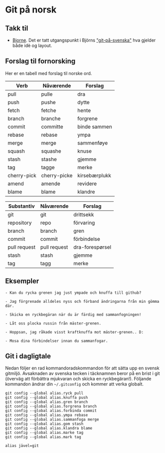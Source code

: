 # Git på norsk

## Takk til
* [Bjorne](https://github.com/bjorne). Det er tatt utgangspunkt i Björns ["git-på-svenska"](https://github.com/bjorne/git-pa-svenska) hva gjelder både idè og layout. 

## Forslag til fornorsking
Her er en tabell med forslag til norske ord.

| Verb        | Nåværende      | Forslag       |
|-------------|----------------|---------------|
| pull        | pulle          | dra           |
| push        | pushe          | dytte         |
| fetch       | fetche         | hente         |
| branch      | branche        | forgrene      |
| commit      | committe       | binde sammen  |
| rebase      | rebase         | ympa          |
| merge       | merge          | sammenføye    |
| squash      | squashe        | knuse         |
| stash       | stashe         | gjemme        |
| tag         | tagge          | merke         |
| cherry-pick | cherry-picke   | kirsebærplukk |
| amend       | amende         | revidere      |
| blame       | blame          | klandre       |

| Substantiv   | Nåværende      | Forslag         |
|--------------|----------------|-----------------|
| git          | git            | drittsekk       |
| repository   | repo           | förvaring       |
| branch       | branch         | gren            |
| commit       | commit         | förbindelse     |
| pull request | pull request   | dra-forespørsel |
| stash        | stash          | gjemme          |
| tag          | tagg           | merke           |

## Eksempler

    - Kan du rycka grenen jag just ympade och knuffa till github?

    - Jag förgrenade alldeles nyss och förband ändringarna från min gömma där.

    - Skicka en ryckbegäran när du är färdig med sammanfogningen!

    - Låt oss plocka russin från mäster-grenen.
    
    - Hoppsan, jag råkade visst kraftknuffa mot mäster-grenen.. D:

    - Mosa dina förbindelser innan du sammanfogar.

## Git i dagligtale

Nedan följer en rad kommandoradskommandon för att sätta upp en svensk
gitmiljö. Avsaknaden av svenska tecken i täcknamnen beror på en brist i git
(överväg att förbättra mjukvaran och skicka en ryckbegäran!). Följande
kommandon ändrar din `~/.gitconfig` och kommer att verka globalt.

    git config --global alias.ryck pull
    git config --global alias.knuffa push
    git config --global alias.gren branch
    git config --global alias.forgrena branch
    git config --global alias.forbinda commit
    git config --global alias.ympa rebase
    git config --global alias.sammanfoga merge
    git config --global alias.gom stash
    git config --global alias.klandra blame
    git config --global alias.marke tag
    git config --global alias.mark tag

    alias jävel=git
